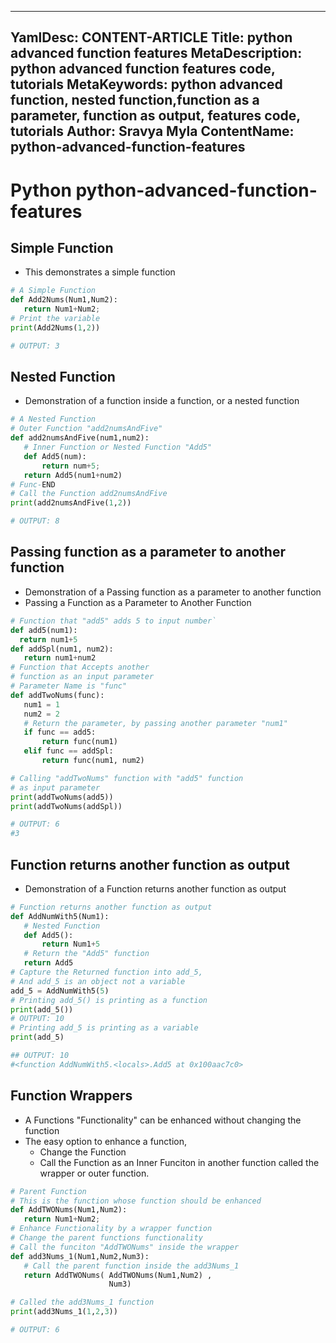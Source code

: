  ---
 YamlDesc: CONTENT-ARTICLE
 Title: python advanced function features
 MetaDescription: python advanced function features code, tutorials
 MetaKeywords: python advanced function, nested function,function as a parameter, function as output, features code, tutorials
 Author: Sravya Myla
 ContentName: python-advanced-function-features
 ---

 # Python python-advanced-function-features

 ## Simple Function
 * This demonstrates a simple function
 ```python
# A Simple Function
def Add2Nums(Num1,Num2):
    return Num1+Num2;
# Print the variable
print(Add2Nums(1,2))

# OUTPUT: 3
 ```


 ## Nested Function
 * Demonstration of a function inside a function, or a nested function
 ```python
# A Nested Function
# Outer Function "add2numsAndFive"
def add2numsAndFive(num1,num2):  
    # Inner Function or Nested Function "Add5"
    def Add5(num):
        return num+5;
    return Add5(num1+num2)
# Func-END
# Call the Function add2numsAndFive
print(add2numsAndFive(1,2))

# OUTPUT: 8
 ```


 ## Passing function as a parameter to another function
 * Demonstration of a Passing function as a parameter to another function
 * Passing a Function as a Parameter to Another Function
 ```python
# Function that "add5" adds 5 to input number`
def add5(num1):
   return num1+5
def addSpl(num1, num2):
    return num1+num2
# Function that Accepts another 
# function as an input parameter
# Parameter Name is "func"
def addTwoNums(func):
    num1 = 1
    num2 = 2 
    # Return the parameter, by passing another parameter "num1"
    if func == add5:
        return func(num1)       
    elif func == addSpl:
        return func(num1, num2)

# Calling "addTwoNums" function with "add5" function 
# as input parameter
print(addTwoNums(add5))
print(addTwoNums(addSpl))

# OUTPUT: 6
#3
 ```


 ## Function returns another function as output
 * Demonstration of a Function returns another function as output
 ```python
# Function returns another function as output
def AddNumWith5(Num1):  
    # Nested Function
    def Add5():
        return Num1+5
    # Return the "Add5" function
    return Add5
# Capture the Returned function into add_5,
# And add_5 is an object not a variable
add_5 = AddNumWith5(5)
# Printing add_5() is printing as a function
print(add_5())  
# OUTPUT: 10
# Printing add_5 is printing as a variable
print(add_5)  

## OUTPUT: 10
#<function AddNumWith5.<locals>.Add5 at 0x100aac7c0>
 ```


 ## Function Wrappers
 * A Functions "Functionality" can be enhanced without changing the function
 * The easy option to enhance a function,
   * Change the Function
   * Call the Function as an Inner Funciton in another function called 
     the wrapper or outer function.
 ```python
# Parent Function
# This is the function whose function should be enhanced
def AddTWONums(Num1,Num2):
    return Num1+Num2;
# Enhance Functionality by a wrapper function
# Change the parent functions functionality
# Call the funciton "AddTWONums" inside the wrapper
def add3Nums_1(Num1,Num2,Num3):
    # Call the parent function inside the add3Nums_1
    return AddTWONums( AddTWONums(Num1,Num2) ,
                       Num3)

# Called the add3Nums_1 function
print(add3Nums_1(1,2,3))

# OUTPUT: 6
 ```
